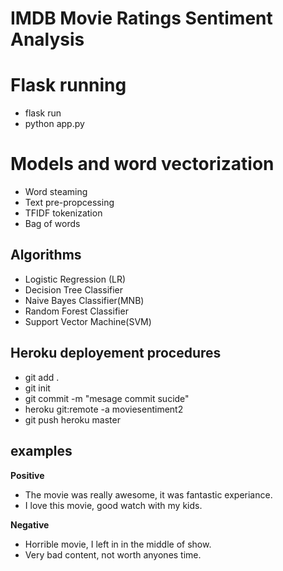 # IMDB Movie Ratings Sentiment Analysis

# Flask running
- flask run
- python app.py

# Models and word vectorization
- Word steaming
- Text pre-propcessing
- TFIDF tokenization
- Bag of words

## Algorithms

- Logistic Regression (LR)
- Decision Tree Classifier
- Naive Bayes Classifier(MNB)
- Random Forest Classifier
- Support Vector Machine(SVM)

## Heroku deployement procedures
- git add .
- git init
- git commit -m "mesage commit sucide"
- heroku git:remote -a moviesentiment2
- git push heroku master


## examples

**Positive** 
 - The movie was really awesome, it was fantastic experiance.
 - I love this movie, good watch with my kids.

**Negative**
- Horrible movie, I left in in the middle of show.
- Very bad content, not worth anyones time.
